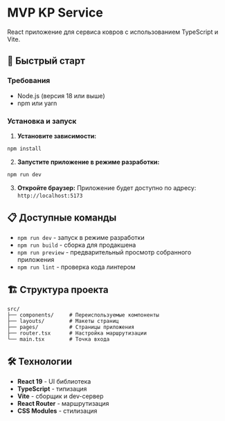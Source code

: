 # MVP KP Service

React приложение для сервиса ковров с использованием TypeScript и Vite.

## 🚀 Быстрый старт

### Требования
- Node.js (версия 18 или выше)
- npm или yarn

### Установка и запуск

1. **Установите зависимости:**
```bash
npm install
```

2. **Запустите приложение в режиме разработки:**
```bash
npm run dev
```

3. **Откройте браузер:**
Приложение будет доступно по адресу: `http://localhost:5173`

## 📋 Доступные команды

- `npm run dev` - запуск в режиме разработки
- `npm run build` - сборка для продакшена
- `npm run preview` - предварительный просмотр собранного приложения
- `npm run lint` - проверка кода линтером

## 🏗️ Структура проекта

```
src/
├── components/     # Переиспользуемые компоненты
├── layouts/        # Макеты страниц
├── pages/          # Страницы приложения
├── router.tsx      # Настройка маршрутизации
└── main.tsx        # Точка входа
```

## 🛠️ Технологии

- **React 19** - UI библиотека
- **TypeScript** - типизация
- **Vite** - сборщик и dev-сервер
- **React Router** - маршрутизация
- **CSS Modules** - стилизация